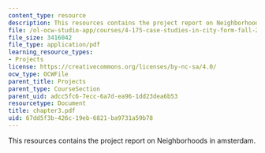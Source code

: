 ```yaml
---
content_type: resource
description: This resources contains the project report on Neighborhoods in amsterdam.
file: /ol-ocw-studio-app/courses/4-175-case-studies-in-city-form-fall-2005/67dd5f3b426c19eb6821ba9731a59b78_chapter3.pdf
file_size: 3416042
file_type: application/pdf
learning_resource_types:
- Projects
license: https://creativecommons.org/licenses/by-nc-sa/4.0/
ocw_type: OCWFile
parent_title: Projects
parent_type: CourseSection
parent_uid: adcc5fc6-7ecc-6a7d-ea96-1dd23dea6b53
resourcetype: Document
title: chapter3.pdf
uid: 67dd5f3b-426c-19eb-6821-ba9731a59b78
---
```

This resources contains the project report on Neighborhoods in amsterdam.